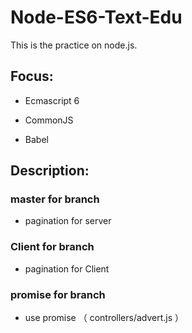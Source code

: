 # Node-ES6-Text-Edu

This is the practice on node.js.

## Focus:

- Ecmascript 6

- CommonJS

- Babel

## Description:

### master for branch

- pagination for server

### Client for branch

- pagination for Client

### promise for branch

- use promise （ controllers/advert.js ）
